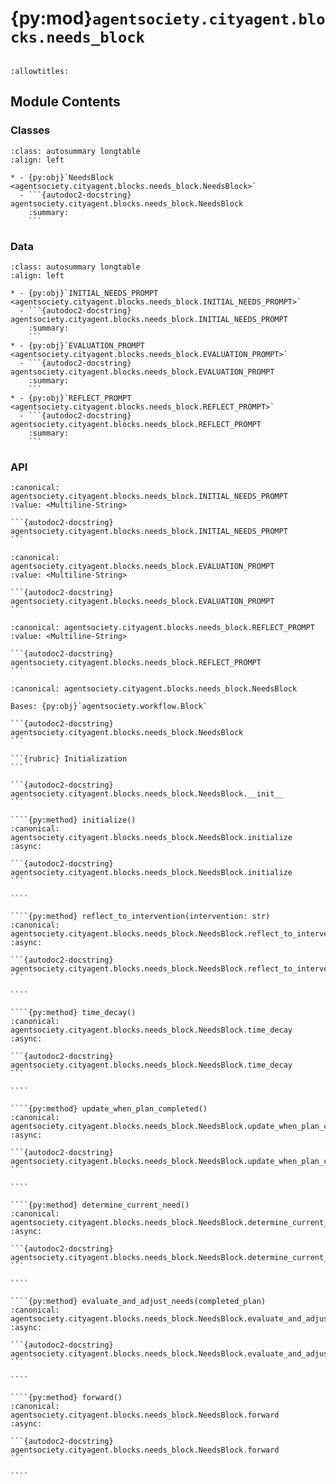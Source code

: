 # {py:mod}`agentsociety.cityagent.blocks.needs_block`

```{py:module} agentsociety.cityagent.blocks.needs_block
```

```{autodoc2-docstring} agentsociety.cityagent.blocks.needs_block
:allowtitles:
```

## Module Contents

### Classes

````{list-table}
:class: autosummary longtable
:align: left

* - {py:obj}`NeedsBlock <agentsociety.cityagent.blocks.needs_block.NeedsBlock>`
  - ```{autodoc2-docstring} agentsociety.cityagent.blocks.needs_block.NeedsBlock
    :summary:
    ```
````

### Data

````{list-table}
:class: autosummary longtable
:align: left

* - {py:obj}`INITIAL_NEEDS_PROMPT <agentsociety.cityagent.blocks.needs_block.INITIAL_NEEDS_PROMPT>`
  - ```{autodoc2-docstring} agentsociety.cityagent.blocks.needs_block.INITIAL_NEEDS_PROMPT
    :summary:
    ```
* - {py:obj}`EVALUATION_PROMPT <agentsociety.cityagent.blocks.needs_block.EVALUATION_PROMPT>`
  - ```{autodoc2-docstring} agentsociety.cityagent.blocks.needs_block.EVALUATION_PROMPT
    :summary:
    ```
* - {py:obj}`REFLECT_PROMPT <agentsociety.cityagent.blocks.needs_block.REFLECT_PROMPT>`
  - ```{autodoc2-docstring} agentsociety.cityagent.blocks.needs_block.REFLECT_PROMPT
    :summary:
    ```
````

### API

````{py:data} INITIAL_NEEDS_PROMPT
:canonical: agentsociety.cityagent.blocks.needs_block.INITIAL_NEEDS_PROMPT
:value: <Multiline-String>

```{autodoc2-docstring} agentsociety.cityagent.blocks.needs_block.INITIAL_NEEDS_PROMPT
```

````

````{py:data} EVALUATION_PROMPT
:canonical: agentsociety.cityagent.blocks.needs_block.EVALUATION_PROMPT
:value: <Multiline-String>

```{autodoc2-docstring} agentsociety.cityagent.blocks.needs_block.EVALUATION_PROMPT
```

````

````{py:data} REFLECT_PROMPT
:canonical: agentsociety.cityagent.blocks.needs_block.REFLECT_PROMPT
:value: <Multiline-String>

```{autodoc2-docstring} agentsociety.cityagent.blocks.needs_block.REFLECT_PROMPT
```

````

`````{py:class} NeedsBlock(llm: agentsociety.llm.LLM, memory: agentsociety.memory.Memory, simulator: agentsociety.Simulator)
:canonical: agentsociety.cityagent.blocks.needs_block.NeedsBlock

Bases: {py:obj}`agentsociety.workflow.Block`

```{autodoc2-docstring} agentsociety.cityagent.blocks.needs_block.NeedsBlock
```

```{rubric} Initialization
```

```{autodoc2-docstring} agentsociety.cityagent.blocks.needs_block.NeedsBlock.__init__
```

````{py:method} initialize()
:canonical: agentsociety.cityagent.blocks.needs_block.NeedsBlock.initialize
:async:

```{autodoc2-docstring} agentsociety.cityagent.blocks.needs_block.NeedsBlock.initialize
```

````

````{py:method} reflect_to_intervention(intervention: str)
:canonical: agentsociety.cityagent.blocks.needs_block.NeedsBlock.reflect_to_intervention
:async:

```{autodoc2-docstring} agentsociety.cityagent.blocks.needs_block.NeedsBlock.reflect_to_intervention
```

````

````{py:method} time_decay()
:canonical: agentsociety.cityagent.blocks.needs_block.NeedsBlock.time_decay
:async:

```{autodoc2-docstring} agentsociety.cityagent.blocks.needs_block.NeedsBlock.time_decay
```

````

````{py:method} update_when_plan_completed()
:canonical: agentsociety.cityagent.blocks.needs_block.NeedsBlock.update_when_plan_completed
:async:

```{autodoc2-docstring} agentsociety.cityagent.blocks.needs_block.NeedsBlock.update_when_plan_completed
```

````

````{py:method} determine_current_need()
:canonical: agentsociety.cityagent.blocks.needs_block.NeedsBlock.determine_current_need
:async:

```{autodoc2-docstring} agentsociety.cityagent.blocks.needs_block.NeedsBlock.determine_current_need
```

````

````{py:method} evaluate_and_adjust_needs(completed_plan)
:canonical: agentsociety.cityagent.blocks.needs_block.NeedsBlock.evaluate_and_adjust_needs
:async:

```{autodoc2-docstring} agentsociety.cityagent.blocks.needs_block.NeedsBlock.evaluate_and_adjust_needs
```

````

````{py:method} forward()
:canonical: agentsociety.cityagent.blocks.needs_block.NeedsBlock.forward
:async:

```{autodoc2-docstring} agentsociety.cityagent.blocks.needs_block.NeedsBlock.forward
```

````

`````
